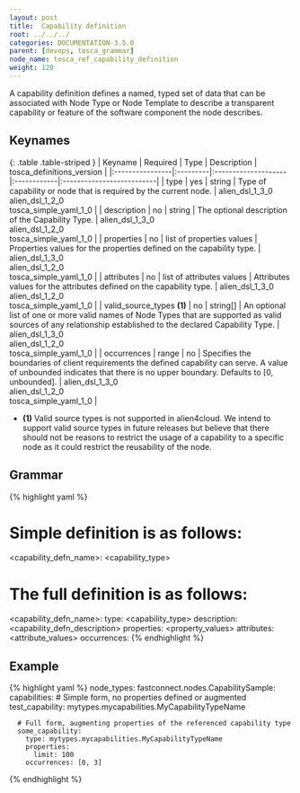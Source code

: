 ```yaml
---
layout: post
title:  Capability definition
root: ../../../
categories: DOCUMENTATION-3.5.0
parent: [devops, tosca_grammar]
node_name: tosca_ref_capability_definition
weight: 120
---
```


A capability definition defines a named, typed set of data that can be associated with Node Type or Node Template to describe a transparent capability or feature of the software component the node describes.

## Keynames

{: .table .table-striped }
| Keyname         | Required | Type                | Description | tosca_definitions_version |
|:----------------|:---------|:--------------------|:------------|:--------------------------|
| type | yes | string | Type of capability or node that is required by the current node. | alien_dsl_1_3_0<br> alien_dsl_1_2_0<br> tosca_simple_yaml_1_0 |
| description | no | string | The optional description of the Capability Type. | alien_dsl_1_3_0<br> alien_dsl_1_2_0<br> tosca_simple_yaml_1_0 |
| properties | no | list of properties values | Properties values for the properties defined on the capability type. | alien_dsl_1_3_0<br> alien_dsl_1_2_0<br> tosca_simple_yaml_1_0 |
| attributes | no | list of attributes values | Attributes values for the attributes defined on the capability type. | alien_dsl_1_3_0<br> alien_dsl_1_2_0<br> tosca_simple_yaml_1_0 |
| valid_source_types __(1)__ | no | string[] | An optional list of one or more valid names of Node Types that are supported as valid sources of any relationship established to the declared Capability Type. | alien_dsl_1_3_0<br> alien_dsl_1_2_0<br> tosca_simple_yaml_1_0 |
| occurrences | range | no | Specifies the boundaries of client requirements the defined capability can serve. A value of unbounded indicates that there is no upper boundary. Defaults to [0, unbounded]. | alien_dsl_1_3_0<br> alien_dsl_1_2_0<br> tosca_simple_yaml_1_0 |

* __(1)__ Valid source types is not supported in alien4cloud. We intend to support valid source types in future releases but believe that there should not be reasons to restrict the usage of a capability to a specific node as it could restrict the reusability of the node.

## Grammar

{% highlight yaml %}
# Simple definition is as follows:
<capability_defn_name>: <capability_type>

# The full definition is as follows:
<capability_defn_name>:
  type: <capability_type>
  description: <capability_defn_description>
  properties:
    <property_values>
  attributes:
    <attribute_values>
  occurrences: <occurrences>
{% endhighlight %}

## Example

{% highlight yaml %}
node_types:
  fastconnect.nodes.CapabilitySample:
    capabilities:
      # Simple form, no properties defined or augmented
      test_capability: mytypes.mycapabilities.MyCapabilityTypeName

      # Full form, augmenting properties of the referenced capability type
      some_capability:
        type: mytypes.mycapabilities.MyCapabilityTypeName
        properties:
          limit: 100
        occurrences: [0, 3]
{% endhighlight %}
